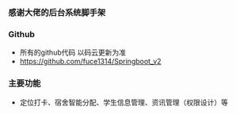 ### 感谢大佬的后台系统脚手架
### Github
- 所有的github代码 以码云更新为准
- https://github.com/fuce1314/Springboot_v2

### 主要功能
- 定位打卡、宿舍智能分配、学生信息管理、资讯管理（权限设计）等
